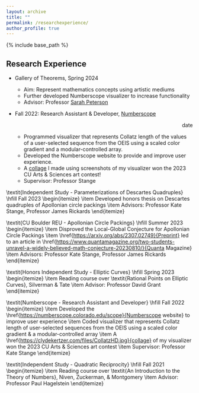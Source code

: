 ```yaml
---
layout: archive
title: ""
permalink: /researchexperience/
author_profile: true
---
```


{% include base_path %}

## Research Experience
* Gallery of Theorems, Spring 2024
  * Aim: Represent mathematics concepts using artistic mediums
  * Further developed Numberscope visualizer to increase functionality
  * Advisor: Professor <a href="https://sites.google.com/view/sarahpetersen/home">Sarah Peterson</a>
  
* Fall 2022: Research Assistant & Developer, <a href="https://numberscope.colorado.edu">Numberscope</a> <div align="right">date</div>
  * Programmed visualizer that represents Collatz length of the values of a user-selected sequence from the OEIS using a scaled color gradient and a modular-controlled array.
  * Developed the Numberscope website to provide and improve user experience.
  * A [collage](/files/CollatzHD.jpg) I made using screenshots of my visualizer won the 2023 CU Arts & Sciences art contest!
  * Supervisor: Professor Stange



\textit{Independent Study - Parameterizations of Descartes Quadruples} \hfill Fall 2023
\begin{itemize}
    \item Developed honors thesis on Descartes quadruples of Apollonian circle packings
    \item Advisors: Professor Kate Stange, Professor James Rickards
\end{itemize}

\textit{CU Boulder REU - Apollonian Circle Packings} \hfill Summer 2023
\begin{itemize} 
    \item Disproved the Local-Global Conjecture for Apollonian Circle Packings
    \item \href{https://arxiv.org/abs/2307.02749}{Preprint} led to an article in \href{https://www.quantamagazine.org/two-students-unravel-a-widely-believed-math-conjecture-20230810/}{Quanta Magazine}
    \item Advisors: Professor Kate Stange, Professor James Rickards
\end{itemize}

\textit{Honors Independent Study - Elliptic Curves} \hfill Spring 2023
\begin{itemize}
    \item Reading course over \textit{Rational Points on Elliptic Curves}, Silverman \& Tate
    \item Advisor: Professor David Grant
\end{itemize}

\textit{Numberscope - Research Assistant and Developer} \hfill Fall 2022
\begin{itemize} 
    \item Developed the \href{https://numberscope.colorado.edu/scope}{Numberscope website} to improve user experience
    \item Coded visualizer that represents Collatz length of user-selected sequences from the OEIS using a scaled color gradient \& a modular-controlled array
    \item A \href{https://clydekertzer.com/files/CollatzHD.jpg}{collage} of my visualizer won the 2023 CU Arts \& Sciences art contest
    \item Supervisor: Professor Kate Stange
\end{itemize}

\textit{Independent Study - Quadratic Reciprocity} \hfill Fall 2021
\begin{itemize}
    \item Reading course  over \textit{An Introduction to the Theory of Numbers}, Niven, Zuckerman, \& Montgomery
    \item Advisor: Professor Paul Hagelstein
\end{itemize}
